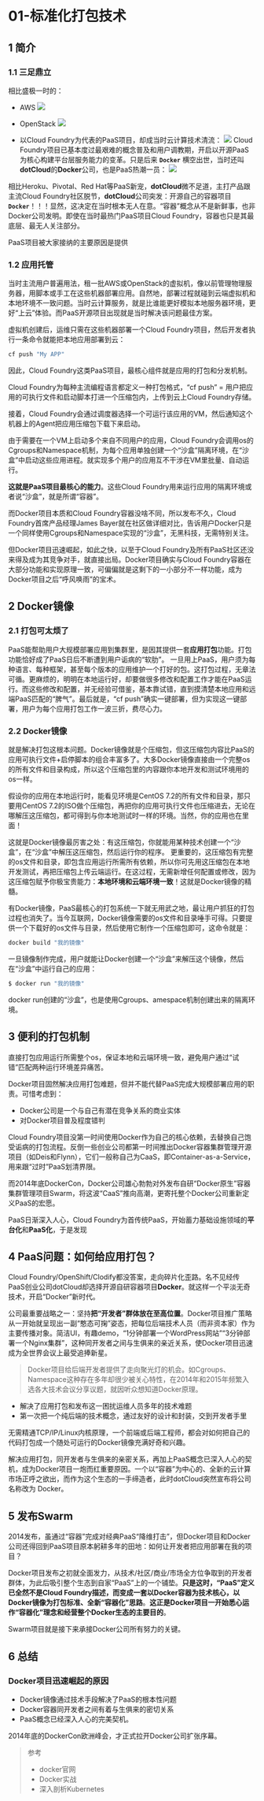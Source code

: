 # 01-标准化打包技术

## 1 简介

### 1.1 三足鼎立

相比盛极一时的：

- AWS
  ![](https://codeselect.oss-cn-shanghai.aliyuncs.com/watermark%252Ctype_ZmFuZ3poZW5naGVpdGk%252Cshadow_10%252Ctext_SmF2YUVkZ2U%253D%252Csize_16%252Ccolor_FFFFFF%252Ct_70-20240305102454638.png)

- OpenStack
  ![](https://codeselect.oss-cn-shanghai.aliyuncs.com/watermark%252Ctype_ZmFuZ3poZW5naGVpdGk%252Cshadow_10%252Ctext_SmF2YUVkZ2U%253D%252Csize_1%252Ccolor_FFFFFF%252Ct_70.png)

- 以Cloud Foundry为代表的PaaS项目，却成当时云计算技术清流：
  ![](https://codeselect.oss-cn-shanghai.aliyuncs.com/watermark%252Ctype_ZmFuZ3poZW5naGVpdGk%252Cshadow_10%252Ctext_SmF2YUVkZ2U%253D%252Csize_16%252Ccolor_FFFFFF%252Ct_70.png)
  Cloud Foundry项目已基本度过最艰难的概念普及和用户调教期，开启以开源PaaS为核心构建平台层服务能力的变革。只是后来 **`Docker`** 横空出世，当时还叫**dotCloud**的**Docker**公司，也是PaaS热潮一员：
  ![](https://codeselect.oss-cn-shanghai.aliyuncs.com/watermark%252Ctype_ZmFuZ3poZW5naGVpdGk%252Cshadow_10%252Ctext_SmF2YUVkZ2U%253D%252Csize_1%252Ccolor_FFFFFF%252Ct_70-20240305102553255.png)

相比Heroku、Pivotal、Red Hat等PaaS新宠，**dotCloud**微不足道，主打产品跟主流Cloud Foundry社区脱节，**dotCloud**公司突发：开源自己的容器项目 **`Docker`**！！！显然，这决定在当时根本无人在意。“容器”概念从不是新鲜事，也非Docker公司发明。即使在当时最热门PaaS项目Cloud Foundry，容器也只是其最底层、最无人关注部分。

PaaS项目被大家接纳的主要原因是提供

### 1.2 应用托管

当时主流用户普遍用法，租一批AWS或OpenStack的虚拟机，像以前管理物理服务器，用脚本或手工在这些机器部署应用。自然地，部署过程就碰到云端虚拟机和本地环境不一致问题。当时云计算服务，就是比谁能更好模拟本地服务器环境，更好“上云”体验。而PaaS开源项目出现就是当时解决该问题最佳方案。


虚拟机创建后，运维只需在这些机器部署一个Cloud Foundry项目，然后开发者执行一条命令就能把本地应用部署到云：

```bash
cf push "My APP"
```

因此，Cloud Foundry这类PaaS项目，最核心组件就是应用的打包和分发机制。

Cloud Foundry为每种主流编程语言都定义一种打包格式，“cf push” = 用户把应用的可执行文件和启动脚本打进一个压缩包内，上传到云上Cloud Foundry存储。

接着，Cloud Foundry会通过调度器选择一个可运行该应用的VM，然后通知这个机器上的Agent把应用压缩包下载下来启动。

由于需要在一个VM上启动多个来自不同用户的应用，Cloud Foundry会调用os的Cgroups和Namespace机制，为每个应用单独创建一个“沙盒”隔离环境，在“沙盒”中启动这些应用进程。就实现多个用户的应用互不干涉在VM里批量、自动运行。

**这就是PaaS项目最核心的能力**。这些Cloud Foundry用来运行应用的隔离环境或者说“沙盒”，就是所谓“容器”。

而Docker项目本质和Cloud Foundry容器没啥不同，所以发布不久，Cloud Foundry首席产品经理James Bayer就在社区做详细对比，告诉用户Docker只是一个同样使用Cgroups和Namespace实现的“沙盒”，无黑科技，无需特别关注。

但Docker项目迅速崛起，如此之快，以至于Cloud Foundry及所有PaaS社区还没来得及成为其竞争对手，就直接出局。Docker项目确实与Cloud Foundry容器在大部分功能和实现原理一致，可偏偏就是这剩下的一小部分不一样功能，成为Docker项目之后“呼风唤雨”的宝术。

## 2 Docker镜像

### 2.1 打包可太烦了

PaaS能帮助用户大规模部署应用到集群里，是因其提供一套**应用打包**功能。打包功能恰好成了PaaS日后不断遭到用户诟病的“软肋”。
一旦用上PaaS，用户须为每种语言、每种框架，甚至每个版本的应用维护一个打好的包。这打包过程，无章法可循。更麻烦的，明明在本地运行好，却要做很多修改和配置工作才能在PaaS运行。而这些修改和配置，并无经验可借鉴，基本靠试错，直到摸清楚本地应用和远端PaaS匹配的“脾气”。最后就是，“cf push”确实一键部署，但为实现这一键部署，用户为每个应用打包工作一波三折，费尽心力。

### 2.2 Docker镜像

就是解决打包这根本问题。Docker镜像就是个压缩包，但这压缩包内容比PaaS的应用可执行文件+启停脚本的组合丰富多了。大多Docker镜像直接由一个完整os的所有文件和目录构成，所以这个压缩包里的内容跟你本地开发和测试环境用的os一样。

假设你的应用在本地运行时，能看见环境是CentOS 7.2的所有文件和目录，那只要用CentOS 7.2的ISO做个压缩包，再把你的应用可执行文件也压缩进去，无论在哪解压这压缩包，都可得到与你本地测试时一样的环境。当然，你的应用也在里面！

这就是Docker镜像最厉害之处：有这压缩包，你就能用某种技术创建一个“沙盒”，在“沙盒”中解压这压缩包，然后运行你的程序。
更重要的，这压缩包有完整的os文件和目录，即包含应用运行所需所有依赖，所以你可先用这压缩包在本地开发测试，再把压缩包上传云端运行。在这过程，无需新增任何配置或修改，因为这压缩包赋予你极宝贵能力：**本地环境和云端环境一致**！这就是Docker镜像的精髓。

有Docker镜像，PaaS最核心的打包系统一下就无用武之地，最让用户抓狂的打包过程也消失了。当今互联网，Docker镜像需要的os文件和目录唾手可得。只要提供一个下载好的os文件与目录，然后使用它制作一个压缩包即可，这命令就是：

```bash
docker build "我的镜像"
```

一旦镜像制作完成，用户就能让Docker创建一个“沙盒”来解压这个镜像，然后在“沙盒”中运行自己的应用：

```bash
$ docker run "我的镜像"
```

docker run创建的“沙盒”，也是使用Cgroups、amespace机制创建出来的隔离环境。

## 3 便利的打包机制

直接打包应用运行所需整个os，保证本地和云端环境一致，避免用户通过“试错”匹配两种运行环境差异痛苦。

Docker项目固然解决应用打包难题，但并不能代替PaaS完成大规模部署应用的职责。可惜考虑到：

- Docker公司是一个与自己有潜在竞争关系的商业实体
- 对Docker项目普及程度错判

Cloud Foundry项目没第一时间使用Docker作为自己的核心依赖，去替换自己饱受诟病的打包流程。反倒一些创业公司都第一时间推出Docker容器集群管理开源项目（如Deis和Flynn），它们一般称自己为CaaS，即Container-as-a-Service，用来跟“过时”PaaS划清界限。

而2014年底DockerCon，Docker公司雄心勃勃对外发布自研“Docker原生”容器集群管理项目Swarm，将这波“CaaS”推向高潮，更寄托整个Docker公司重新定义PaaS的宏愿。

PaaS日渐深入人心，Cloud Foundry为首传统PaaS，开始蓄力基础设施领域的**平台化**和**PaaS化**，于是发现

## 4 PaaS问题：如何给应用打包？

Cloud Foundry/OpenShift/Clodify都没答案，走向碎片化歪路。名不见经传PaaS创业公司dotCloud却选择开源自研容器项目**Docker**。就这样一个平淡无奇技术，开启“Docker”新时代。

公司最重要战略之一：坚持**把“开发者”群体放在至高位置**。Docker项目推广策略从一开始就呈现出一副“憨态可掬”姿态，把每位后端技术人员（而非资本家）作为主要传播对象。简洁UI，有趣demo，“1分钟部署一个WordPress网站”“3分钟部署一个Nginx集群”，这种同开发者之间与生俱来的亲近关系，使Docker项目迅速成为全世界会议上最受追捧新星。

> Docker项目给后端开发者提供了走向聚光灯的机会。如Cgroups、Namespace这种存在多年却很少被关心特性，在2014年和2015年频繁入选各大技术会议分享议题，就因听众想知道Docker原理。

- 解决了应用打包和发布这一困扰运维人员多年的技术难题
- 第一次把一个纯后端的技术概念，通过友好的设计和封装，交到开发者手里

无需精通TCP/IP/Linux内核原理，一个前端或后端工程师，都会对如何把自己的代码打包成一个随处可运行的Docker镜像充满好奇和兴趣。

解决应用打包，同开发者与生俱来的亲密关系，再加上PaaS概念已深入人心的契机，成为Docker项目一炮而红重要原因。一个以“容器”为中心的、全新的云计算市场正呼之欲出，而作为这个生态的一手缔造者，此时dotCloud突然宣布将公司名称改为 Docker。

## 5 发布Swarm

2014发布，虽通过“容器”完成对经典PaaS“降维打击”，但Docker项目和Docker公司还得回到PaaS项目原本躬耕多年的田地：如何让开发者把应用部署在我的项目？

Docker项目发布之初就全面发力，从技术/社区/商业/市场全方位争取到的开发者群体，为此后吸引整个生态到自家“PaaS”上的一个铺垫。**只是这时，“PaaS”定义已全然不是Cloud Foundry描述，而变成一套以Docker容器为技术核心，以Docker镜像为打包标准、全新“容器化”思路**。**这正是Docker项目一开始悉心运作“容器化”理念和经营整个Docker生态的主要目的**。

Swarm项目就是接下来承接Docker公司所有努力的关键。

## 6 总结

### Docker项目迅速崛起的原因

- Docker镜像通过技术手段解决了PaaS的根本性问题
- Docker容器同开发者之间有着与生俱来的密切关系
- PaaS概念已经深入人心的完美契机。

2014年底的DockerCon欧洲峰会，才正式拉开Docker公司扩张序幕。

> 参考
>
> - docker官网
> - Docker实战
> - 深入剖析Kubernetes